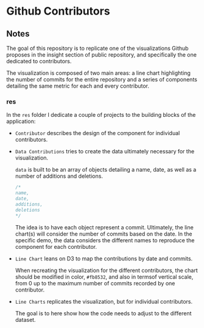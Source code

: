 # Github Contributors

## Notes

The goal of this repository is to replicate one of the visualizations Github proposes in the insight section of public repository, and specifically the one dedicated to contributors.

The visualization is composed of two main areas: a line chart highlighting the number of commits for the entire repository and a series of components detailing the same metric for each and every contributor.

### res

In the `res` folder I dedicate a couple of projects to the building blocks of the application:

- `Contributor` describes the design of the component for individual contributors.

- `Data Contributions` tries to create the data ultimately necessary for the visualization.

  `data` is built to be an array of objects detailing a name, date, as well as a number of additions and deletions.

  ```js
  /*
  name,
  date,
  additions,
  deletions
  */
  ```

  The idea is to have each object represent a commit. Ultimately, the line chart(s) will consider the number of commits based on the date. In the specific demo, the data considers the different names to reproduce the component for each contributor.

- `Line Chart` leans on D3 to map the contributions by date and commits.

  When recreating the visualization for the different contributors, the chart should be modified in color, `#fb8532`, and also in termsof vertical scale, from 0 up to the maximum number of commits recorded by one contributor.

- `Line Charts` replicates the visualization, but for individual contributors.

  The goal is to here show how the code needs to adjust to the different dataset.

